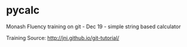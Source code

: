 # pycalc
Monash Fluency training on git - Dec 19 - simple string based calculator

Training Source: http://jni.github.io/git-tutorial/
